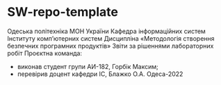 # SW-repo-template
Одеська політехніка МОН України
Кафедра інформаційних систем Інституту комп’ютерних систем
Дисципліна «Методологія створення безпечних програмних продуктів»
Звіти за рішеннями лабораторних робіт
Проєктна команда:
- виконав студент групи АИ-182, Горбік Максим;
- перевірив доцент кафедри ІС, Блажко О.А.
Одеса-2022
